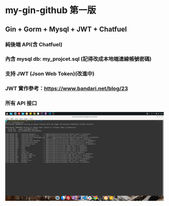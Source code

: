 # my-gin-github 第一版

## Gin + Gorm + Mysql + JWT + Chatfuel

### 純後端 API(含 Chatfuel)
### 內含 mysql db: my_projcet.sql (記得改成本地端連線帳號密碼)
### 支持 JWT (Json Web Token)(改進中)
### JWT 實作參考：https://www.bandari.net/blog/23

### 所有 API 接口
![所有API](./all_api.png)

